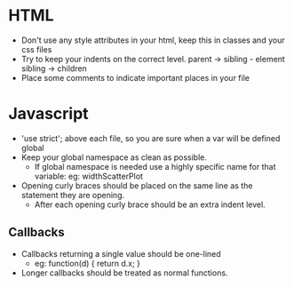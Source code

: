 # HTML
* Don't use any style attributes in your html, keep this in classes and your css files
* Try to keep your indents on the correct level. parent -> sibling - element sibling -> children
* Place some comments to indicate important places in your file

# Javascript
* 'use strict'; above each file, so you are sure when a var will be defined global
* Keep your global namespace as clean as possible.
    - If global namespace is needed use a highly specific name for that variable: eg: widthScatterPlot
* Opening curly braces should be placed on the same line as the statement they are opening.
    - After each opening curly brace should be an extra indent level.
## Callbacks
* Callbacks returning a single value should be one-lined
    - eg: function(d) { return d.x; }
* Longer callbacks should be treated as normal functions.
